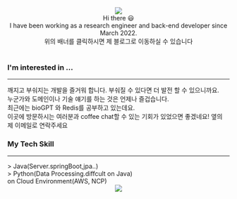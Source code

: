 <div align="center">
<a href="https://nan-sso-gong.tistory.com/" target="_blank"><img src="https://capsule-render.vercel.app/api?type=waving&color=339933&height=250&section=header&text=DongD's%20GitHub&fontSize=45"/></a>

<div align="center">
  Hi there 😃 <br>I have been working as a research engineer and back-end developer since March 2022.<br> 위의 배너를 클릭하시면 제 블로그로 이동하실 수 있습니다<br><br>
</div>

<div align="left">
  <h3>I'm interested in ...</h3>
  <hr>
  <div>깨지고 부숴지는 개발을 즐거워 합니다. 부숴질 수 있다면 더 발전 할 수 있으니까요. <br>누군가와 도메인이나 기술 얘기를 하는 것은 언제나 즐겁습니다. <br> 최근에는 bioGPT 와 Redis를 공부하고 있는데요. <br> 이곳에 방문하시는 여러분과 coffee chat할 수 있는 기회가 있었으면 좋겠네요! 옆의 제 이메일로 연락주세요<div>
  
</div>

</div>
<div align="left">
  <h3>My Tech Skill</h3>
  <hr>
  > Java(Server.springBoot,jpa..) <br>
  > Python(Data Processing.diffcult on Java) <br>
  on Cloud Environment(AWS, NCP)
<!--   <a href="#" target="_blank"><img src="https://img.shields.io/badge/Spring boot-6DB33F?style=flat&logo=springboot&logoColor=000000"/></a> 
  <a href="#" target="_blank"><img src="https://img.shields.io/badge/Cloud-232F3E?style=flat&logo=Amazon AWS&logoColor=FF9900"/></a>
<!--   <a href="#" target="_blank"><img src="https://img.shields.io/badge/SQL-FE5000?style=flat&logo=MySQL&logoColor=000000"/></a> -->
<!--   <a href="#" target="_blank"><img src="https://img.shields.io/badge/Python-3776AB?style=flat&logo=Python&logoColor=yellow"/></a> --> 
<!--   <a href="#" target="_blank"><img src="https://img.shields.io/badge/Ubuntu-critical?style=flat&logo=Ubuntu&logoColor=000000"/></a> -->
</div>





<!-- **mugju/mugju** is a ✨ _special_ ✨ repository because its `README.md` (this file) appears on your GitHub profile.

Here are some ideas to get you started:

- 🔭 I’m currently working on ...
- 🌱 I’m currently learning ...
- 👯 I’m looking to collaborate on ...
- 🤔 I’m looking for help with ...
- 💬 Ask me about ...
- 📫 How to reach me: ...
- 😄 Pronouns: ...
- ⚡ Fun fact: ... -->
<div footer align="center">
  <a href="#" target="_blank"><img src="https://capsule-render.vercel.app/api?type=waving&color=339933&height=250&section=footer&"/></a>
</div>
